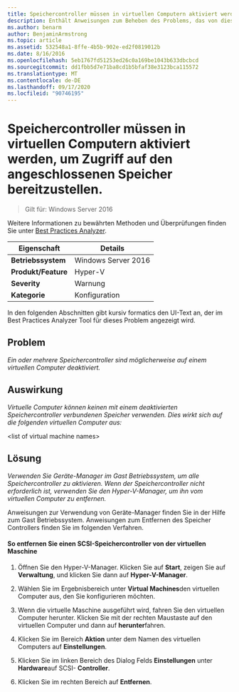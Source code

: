 ```yaml
---
title: Speichercontroller müssen in virtuellen Computern aktiviert werden, um Zugriff auf den angeschlossenen Speicher bereitzustellen.
description: Enthält Anweisungen zum Beheben des Problems, das von dieser Best Practices Analyzer Regel gemeldet wird.
ms.author: benarm
author: BenjaminArmstrong
ms.topic: article
ms.assetid: 532548a1-8ffe-4b5b-902e-ed2f0819012b
ms.date: 8/16/2016
ms.openlocfilehash: 5eb1767fd51253ed26c0a169be1043b633dbcbcd
ms.sourcegitcommit: dd1fbb5d7e71ba8cd1b5bfaf38e3123bca115572
ms.translationtype: MT
ms.contentlocale: de-DE
ms.lasthandoff: 09/17/2020
ms.locfileid: "90746195"
---
```

# <a name="storage-controllers-should-be-enabled-in-virtual-machines-to-provide-access-to-attached-storage"></a>Speichercontroller müssen in virtuellen Computern aktiviert werden, um Zugriff auf den angeschlossenen Speicher bereitzustellen.

>Gilt für: Windows Server 2016

Weitere Informationen zu bewährten Methoden und Überprüfungen finden Sie unter [Best Practices Analyzer](https://go.microsoft.com/fwlink/?LinkId=122786).

|Eigenschaft|Details|
|-|-|
|**Betriebssystem**|Windows Server 2016|
|**Produkt/Feature**|Hyper-V|
|**Severity**|Warnung|
|**Kategorie**|Konfiguration|

In den folgenden Abschnitten gibt kursiv formatics den UI-Text an, der im Best Practices Analyzer Tool für dieses Problem angezeigt wird.

## <a name="issue"></a>Problem

*Ein oder mehrere Speichercontroller sind möglicherweise auf einem virtuellen Computer deaktiviert.*

## <a name="impact"></a>Auswirkung

*Virtuelle Computer können keinen mit einem deaktivierten Speichercontroller verbundenen Speicher verwenden. Dies wirkt sich auf die folgenden virtuellen Computer aus:*

\<list of virtual machine names>

## <a name="resolution"></a>Lösung

*Verwenden Sie Geräte-Manager im Gast Betriebssystem, um alle Speichercontroller zu aktivieren. Wenn der Speichercontroller nicht erforderlich ist, verwenden Sie den Hyper-V-Manager, um ihn vom virtuellen Computer zu entfernen.*

Anweisungen zur Verwendung von Geräte-Manager finden Sie in der Hilfe zum Gast Betriebssystem. Anweisungen zum Entfernen des Speicher Controllers finden Sie im folgenden Verfahren.

#### <a name="to-remove-a-scsi-storage-controller-from-the-virtual-machine"></a>So entfernen Sie einen SCSI-Speichercontroller von der virtuellen Maschine

1.  Öffnen Sie den Hyper-V-Manager. Klicken Sie auf **Start**, zeigen Sie auf **Verwaltung**, und klicken Sie dann auf **Hyper-V-Manager**.

2.  Wählen Sie im Ergebnisbereich unter **Virtual Machines**den virtuellen Computer aus, den Sie konfigurieren möchten.

3.  Wenn die virtuelle Maschine ausgeführt wird, fahren Sie den virtuellen Computer herunter. Klicken Sie mit der rechten Maustaste auf den virtuellen Computer und dann auf **herunter**fahren.

4.  Klicken Sie im Bereich **Aktion** unter dem Namen des virtuellen Computers auf **Einstellungen**.

5.  Klicken Sie im linken Bereich des Dialog Felds **Einstellungen** unter **Hardware**auf SCSI- **Controller**.

6.  Klicken Sie im rechten Bereich auf **Entfernen**.



